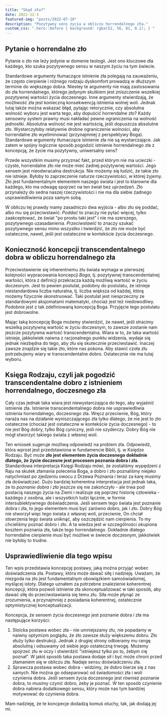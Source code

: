 ```yaml
---
title: "Skąd zło?"
date: 2022-12-3
featured-img: "posts/2022-07-10"
description: "Pozytywny sens życia w obliczu horrendalnego zła."
custom_css: ".hero::before { background: rgba(52, 56, 81, 0.1); } "
---
```


## Pytanie o horrendalne zło

Pytanie o zło nie leży jedynie w domenie teologii. Jest ono kluczowe dla każdego, kto szuka pozytywnego sensu w naszym życiu na tym świecie.

Standardowe argumenty tłumaczące istnienie zła polegają na zauważeniu, że często cierpienie i różnego rodzaju dyskomfort prowadzą w dłuższym terminie do większego dobra. Niestey te argumenty nie mają zastosowania do zła horrendalnego, którego jedynym skutkiem jest zniszczenie wszelkiej pozytywnej wartości życia doczesnego. Inne argumenty stwierdzają, że możliwość zła jest konieczną konsekwencją istnienia wolnej woli. Jednak tutaj także można wskazać błąd, pytając retorycznie, czy absolutna wolność wyboru jest warta tego, aby dopuścić horrendalne zło? Każdy sensowny system prawny musi nakładać pewne ograniczenia na wolność jednostki. Absolutna wolność nie jest wartością, jeśli dopuszcza absolutne zło. Wystarczyłoby relatywnie drobne ograniczenie wolności, aby horrendalne zło wyeliminować (przynajmniej z perspektywy Boga). Standardowe argumenty tłumaczące istnienie zła nie są wystarczające. Jak zatem w spójny logicznie sposób pogodzić istnienie horrendalnego zła z koncepcją, że życie ma pozytywny, uniwersalny sens?

Przede wszystkim musimy przyznać fakt, przed którym nie ma ucieczki - czyste, horrendalne zło nie może mieć żadnej pozytywnej wartości. Jego sensem jest nieodwracalna destrukcja. Nie możemy się łudzić, że takie zło nie istnieje. Byłoby to zaprzeczenie naturze rzeczywistości, w której żyjemy. Zło jest fundamentalnym elementem naszego świata i jest to klarowne dla każdego, kto ma odwagę spojrzeć na ten świat bez uprzedzeń. Zło przynależy do sedna naszej rzeczywistości i nie ma dla siebie żadnego usprawiedliwienia poza samym sobą.

W obliczu tej prawdy mamy zasadniczo dwa wyjścia - albo złu się poddać, albo mu się przeciwstawić. *Poddać* to znaczy nie pytać więcej, tylko zaakceptować, że świat "po prostu taki jest" i nie ma szerszego, pozytywnego uzasadanienia. *Przeciwstawić* to znaczy szukać pozytywnego sensu mimo wszystko i twierdzić, że zło nie może być ostateczne, nawet, jeśli jest ostateczne w kontekście życia doczesnego.

## Konieczność koncepcji transcendentalnego dobra w obliczu horrendalnego zła

Przeciwstawienie się inherentnemu złu świata wymaga w pierwszej kolejności wypracowania koncepcji *Boga*, tj. pozytywnej transcendentalnej wartości, która z definicji przekracza każdą możliwą wartość w życiu doczesnym. Jest to pewien postulat, podobny do postulatu, że istnieje niestandardowa liczba naturalna, tj. liczba większa od każdej, którą możemy fizycznie skonstruować. Taki postulat jest niesprzeczny ze standardowymi aksjomatami matematyki, chociaż jest też niedowodliwy. Podobnie jest z tak zdefiniowaną koncepcją Boga. Przyjęcie tego postulatu jest dobrowolne.

Mając taką koncepcję Boga możemy stwierdzić, że nawet, jeśli stracimy wszelką pozytywną wartość w życiu doczesnym, to zawsze zostanie nam jeszcze pozytywna wartość transcendentalna. Wiara w to, że taka wartość istnieje, jakkolwiek naiwna z racjonalnego punktu widzenia, wydaje się jednak niezbędna do tego, aby złu się skutecznie przeciwstawić. Inaczej zawsze znajdzie się takie zło, które nas pokona. Aby stawić czoła złu potrzebujemy wiary w transcendentalne dobro. Ostatecznie nie ma tutaj wyboru.

## Księga Rodzaju, czyli jak pogodzić transcendentalne dobro z istnieniem horrendalnego, doczesnego zła

Cały czas jednak taka wiara jest niewystarczająca do tego, aby wyjaśnić istnienie zła. Istnienie transcendentalnego dobra nie usprawiedliwia istnienia horrendalnego, doczesnego zła. Wręcz przeciwnie, Bóg, który naraża nas na działanie wyniszczającego zła tylko dlatego, że nie jest to zło ostateczne (chociaż jest ostateczne w kontekście życia doczesnego) - to nie jest Bóg dobry, tylko Bóg cyniczny, jeśli nie szyderczy. Dobry Bóg nie mógł stworzyć takiego świata z *własnej woli*.

Ten wniosek sugeruje możliwą odpowiedź na problem zła. Odpowiedź, która wprost jest przedstawiona w fundamencie Biblii, tj. w Księdze Rodzaju. Być może **zło jest elementem życia doczesnego dokładnie dlatego, że życie doczesne jest procesem poznania dobra i zła**. Standardowa interpretacja Księgi Rodzaju mówi, że zostaliśmy wypędzeni z Raju na skutek złamania polecenia Boga, a dobro i zło poznaliśmy niejako natychmiast po zjedzeniu owocu z Drzewa Poznania i teraz za karę musimy zła doświadczać. Dużo bardziej koherentna interpretacja jest jednak taka, że to *poznanie dobra i zła* jeszcze się nie zakończyło - ale trwa pod postacią naszego życia na Ziemi i realizuje się poprzez historię człowieka - każdego z osobna, ale i wszystkich ludzi łącznie, w formie intersubiektywnego doświadczenia. Jeśli sensem tego świata jest poznanie dobra i zła, to jego elementem musi być zarówno dobro, jak i zło. Dobry Bóg nie stworzył więc tego świata z własnej woli, przeciwnie, On chciał stowrzenia tego świata uniknąć, aby oszczędzić nam cierpienia. To my chcieliśmy poznać dobro i zło. A ta wiedza jest w szczególności okupiona kosztem poznania zła, także tego horrendalnego. Dokładnie dlatego horrendalne cierpienie musi być możliwe w świecie doczesnym, jakkolwiek nie byłoby to trudne.

## Usprawiedliwienie dla tego wpisu

Ten wpis przedstawia koncepcję postawy, jaką można przyjąć wobec doświadczenia zła. Postawy, która może dawać siłę i nadzieję. Uważam, że niezgoda na zło jest fundamentalnym obowiązkiem samoświadomej, myślącej istoty. Dlatego uznałem za potrzebne znalezienie koherentnej koncepcji, która pozwoli istnienie zła skonceptualizować w taki sposób, aby dawać siłę do przeciwstawiania się temu złu. Siła może płynąć ze zrozumienia, a przynajmniej z posiadania koherentnej, ostatecznie optymistycznej konceptualizacji.

Koncepcja, że sensem życia doczesnego jest poznanie dobra i zła ma następujące korzyści:
1. Stoicka postawa wobec zła - nie umniejszamy złu, nie popadamy w naiwny optymizm poglądu, że zło zawsze służy większemu dobru. Zło służy tylko destrukcji. Jednak z drugiej strony odbieramy mu rangę absolutną i odsuwamy od siebie jego ostateczną trwogę. Możemy spojrzeć złu w oczy i stwierdzić "istniejesz tylko po to, żebym cię poznał". W jakiś sposób taka postawa dodaje sił i być może chroni przed złamaniem się w obliczu zła. Nadaje sensu doświadczeniu zła.
2. Sprawcza postawa wobec dobra - widzimy, że dobro bierze się z nas samych. Nie można go odseparować od świadomości zła i woli czynienia dobra. Jeśli sensem życia doczesnego jest również poznanie dobra, to musimy czynić dobro, żeby je poznać. W ten sposób czynienie dobra nabiera dodatkowego sensu, który może nas tym bardziej motywować do czynienia dobra.

Mam nadzieję, że te koncpecje dodadzą komuś otuchy, tak, jak dodają jej mi.